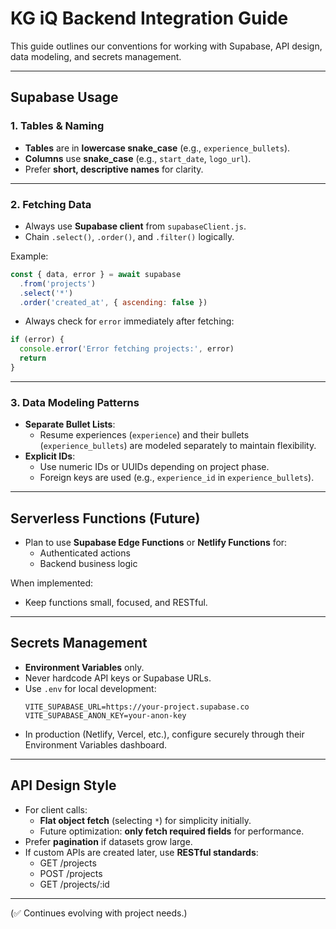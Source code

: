 # KG iQ Backend Integration Guide

This guide outlines our conventions for working with Supabase, API design, data modeling, and secrets management.

---

## Supabase Usage

### 1. **Tables & Naming**

- **Tables** are in **lowercase snake_case** (e.g., `experience_bullets`).
- **Columns** use **snake_case** (e.g., `start_date`, `logo_url`).
- Prefer **short, descriptive names** for clarity.

---

### 2. **Fetching Data**

- Always use **Supabase client** from `supabaseClient.js`.
- Chain `.select()`, `.order()`, and `.filter()` logically.

Example:

```javascript
const { data, error } = await supabase
  .from('projects')
  .select('*')
  .order('created_at', { ascending: false })
```

- Always check for `error` immediately after fetching:

```javascript
if (error) {
  console.error('Error fetching projects:', error)
  return
}
```

---

### 3. **Data Modeling Patterns**

- **Separate Bullet Lists**:
  - Resume experiences (`experience`) and their bullets (`experience_bullets`) are modeled separately to maintain flexibility.
- **Explicit IDs**:
  - Use numeric IDs or UUIDs depending on project phase.
  - Foreign keys are used (e.g., `experience_id` in `experience_bullets`).

---

## Serverless Functions (Future)

- Plan to use **Supabase Edge Functions** or **Netlify Functions** for:
  - Authenticated actions
  - Backend business logic

When implemented:

- Keep functions small, focused, and RESTful.

---

## Secrets Management

- **Environment Variables** only.
- Never hardcode API keys or Supabase URLs.
- Use `.env` for local development:
  ```
  VITE_SUPABASE_URL=https://your-project.supabase.co
  VITE_SUPABASE_ANON_KEY=your-anon-key
  ```
- In production (Netlify, Vercel, etc.), configure securely through their Environment Variables dashboard.

---

## API Design Style

- For client calls:
  - **Flat object fetch** (selecting `*`) for simplicity initially.
  - Future optimization: **only fetch required fields** for performance.
- Prefer **pagination** if datasets grow large.
- If custom APIs are created later, use **RESTful standards**:
  - GET /projects
  - POST /projects
  - GET /projects/:id

---

(✅ Continues evolving with project needs.)
